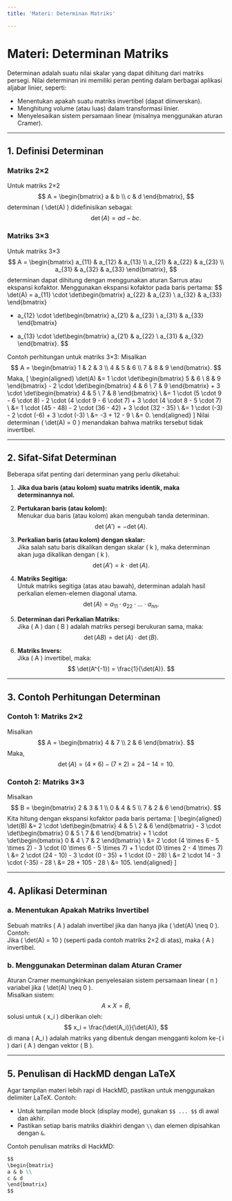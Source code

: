 ```yaml
---
title: 'Materi: Determinan Matriks'

---
```


# Materi: Determinan Matriks

Determinan adalah suatu nilai skalar yang dapat dihitung dari matriks persegi. Nilai determinan ini memiliki peran penting dalam berbagai aplikasi aljabar linier, seperti:

- Menentukan apakah suatu matriks invertibel (dapat diinverskan).
- Menghitung volume (atau luas) dalam transformasi linier.
- Menyelesaikan sistem persamaan linear (misalnya menggunakan aturan Cramer).

---

## 1. Definisi Determinan

### Matriks 2×2

Untuk matriks 2×2
$$
A = \begin{bmatrix} a & b \\ c & d \end{bmatrix},
$$
determinan \( \det(A) \) didefinisikan sebagai:
$$
\det(A) = ad - bc.
$$

### Matriks 3×3

Untuk matriks 3×3
$$
A = \begin{bmatrix}
a_{11} & a_{12} & a_{13} \\
a_{21} & a_{22} & a_{23} \\
a_{31} & a_{32} & a_{33}
\end{bmatrix},
$$
determinan dapat dihitung dengan menggunakan aturan Sarrus atau ekspansi kofaktor. Menggunakan ekspansi kofaktor pada baris pertama:
$$
\det(A) = a_{11} \cdot \det\begin{bmatrix} a_{22} & a_{23} \\ a_{32} & a_{33} \end{bmatrix}
- a_{12} \cdot \det\begin{bmatrix} a_{21} & a_{23} \\ a_{31} & a_{33} \end{bmatrix}
+ a_{13} \cdot \det\begin{bmatrix} a_{21} & a_{22} \\ a_{31} & a_{32} \end{bmatrix}.
$$

Contoh perhitungan untuk matriks 3×3:
Misalkan
$$
A = \begin{bmatrix}
1 & 2 & 3 \\
4 & 5 & 6 \\
7 & 8 & 9
\end{bmatrix}.
$$
Maka,
\[
\begin{aligned}
\det(A) &= 1 \cdot \det\begin{bmatrix} 5 & 6 \\ 8 & 9 \end{bmatrix} - 2 \cdot \det\begin{bmatrix} 4 & 6 \\ 7 & 9 \end{bmatrix} + 3 \cdot \det\begin{bmatrix} 4 & 5 \\ 7 & 8 \end{bmatrix} \\
&= 1 \cdot (5 \cdot 9 - 6 \cdot 8) - 2 \cdot (4 \cdot 9 - 6 \cdot 7) + 3 \cdot (4 \cdot 8 - 5 \cdot 7) \\
&= 1 \cdot (45 - 48) - 2 \cdot (36 - 42) + 3 \cdot (32 - 35) \\
&= 1 \cdot (-3) - 2 \cdot (-6) + 3 \cdot (-3) \\
&= -3 + 12 - 9 \\
&= 0.
\end{aligned}
\]
Nilai determinan \( \det(A) = 0 \) menandakan bahwa matriks tersebut tidak invertibel.

---

## 2. Sifat-Sifat Determinan

Beberapa sifat penting dari determinan yang perlu diketahui:

1. **Jika dua baris (atau kolom) suatu matriks identik, maka determinannya nol.**

2. **Pertukaran baris (atau kolom):**  
   Menukar dua baris (atau kolom) akan mengubah tanda determinan.
   $$
   \det(A') = -\det(A).
   $$

3. **Perkalian baris (atau kolom) dengan skalar:**  
   Jika salah satu baris dikalikan dengan skalar \( k \), maka determinan akan juga dikalikan dengan \( k \).
   $$
   \det(A') = k \cdot \det(A).
   $$

4. **Matriks Segitiga:**  
   Untuk matriks segitiga (atas atau bawah), determinan adalah hasil perkalian elemen-elemen diagonal utama.
   $$
   \det(A) = a_{11} \cdot a_{22} \cdot \ldots \cdot a_{nn}.
   $$

5. **Determinan dari Perkalian Matriks:**  
   Jika \( A \) dan \( B \) adalah matriks persegi berukuran sama, maka:
   $$
   \det(AB) = \det(A) \cdot \det(B).
   $$

6. **Matriks Invers:**  
   Jika \( A \) invertibel, maka:
   $$
   \det(A^{-1}) = \frac{1}{\det(A)}.
   $$

---

## 3. Contoh Perhitungan Determinan

### Contoh 1: Matriks 2×2
Misalkan
$$
A = \begin{bmatrix} 4 & 7 \\ 2 & 6 \end{bmatrix}.
$$
Maka,
$$
\det(A) = (4 \times 6) - (7 \times 2) = 24 - 14 = 10.
$$

### Contoh 2: Matriks 3×3
Misalkan
$$
B = \begin{bmatrix}
2 & 3 & 1 \\
0 & 4 & 5 \\
7 & 2 & 6
\end{bmatrix}.
$$
Kita hitung dengan ekspansi kofaktor pada baris pertama:
\[
\begin{aligned}
\det(B) &= 2 \cdot \det\begin{bmatrix} 4 & 5 \\ 2 & 6 \end{bmatrix} - 3 \cdot \det\begin{bmatrix} 0 & 5 \\ 7 & 6 \end{bmatrix} + 1 \cdot \det\begin{bmatrix} 0 & 4 \\ 7 & 2 \end{bmatrix} \\
&= 2 \cdot (4 \times 6 - 5 \times 2) - 3 \cdot (0 \times 6 - 5 \times 7) + 1 \cdot (0 \times 2 - 4 \times 7) \\
&= 2 \cdot (24 - 10) - 3 \cdot (0 - 35) + 1 \cdot (0 - 28) \\
&= 2 \cdot 14 - 3 \cdot (-35) - 28 \\
&= 28 + 105 - 28 \\
&= 105.
\end{aligned}
\]

---

## 4. Aplikasi Determinan

### a. Menentukan Apakah Matriks Invertibel
Sebuah matriks \( A \) adalah invertibel jika dan hanya jika \( \det(A) \neq 0 \).  
Contoh:  
Jika \( \det(A) = 10 \) (seperti pada contoh matriks 2×2 di atas), maka \( A \) invertibel.

### b. Menggunakan Determinan dalam Aturan Cramer
Aturan Cramer memungkinkan penyelesaian sistem persamaan linear \( n \) variabel jika \( \det(A) \neq 0 \).  
Misalkan sistem:
$$
A \times X = B,
$$
solusi untuk \( x_i \) diberikan oleh:
$$
x_i = \frac{\det(A_i)}{\det(A)},
$$
di mana \( A_i \) adalah matriks yang dibentuk dengan mengganti kolom ke-\( i \) dari \( A \) dengan vektor \( B \).

---

## 5. Penulisan di HackMD dengan LaTeX

Agar tampilan materi lebih rapi di HackMD, pastikan untuk menggunakan delimiter LaTeX. Contoh:
- Untuk tampilan mode block (display mode), gunakan `$$ ... $$` di awal dan akhir.
- Pastikan setiap baris matriks diakhiri dengan `\\` dan elemen dipisahkan dengan `&`.

Contoh penulisan matriks di HackMD:
```markdown
$$
\begin{bmatrix}
a & b \\
c & d
\end{bmatrix}
$$
